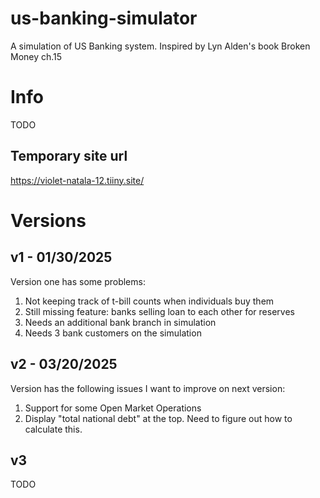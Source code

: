 # us-banking-simulator

A simulation of US Banking system.  Inspired by Lyn Alden's book Broken Money ch.15

# Info

TODO
## Temporary site url

https://violet-natala-12.tiiny.site/

# Versions

## v1 - 01/30/2025

Version one has some problems:

1. Not keeping track of t-bill counts when individuals buy them
2. Still missing feature:  banks selling loan to each other for reserves
3. Needs an additional bank branch in simulation
4. Needs 3 bank customers on the simulation

## v2 - 03/20/2025

Version has the following issues I want to improve on next version:

1. Support for some Open Market Operations
2. Display "total national debt" at the top.  Need to figure out how to calculate this.

## v3

TODO
